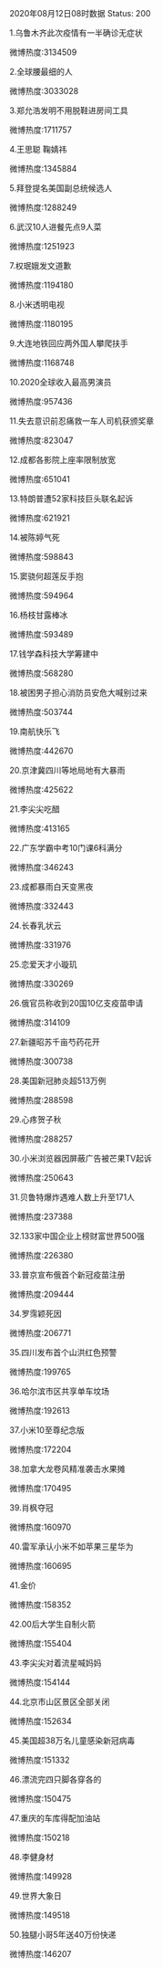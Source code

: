 2020年08月12日08时数据
Status: 200

1.乌鲁木齐此次疫情有一半确诊无症状

微博热度:3134509

2.全球腰最细的人

微博热度:3033028

3.郑允浩发明不用脱鞋进房间工具

微博热度:1711757

4.王思聪 鞠婧祎

微博热度:1345884

5.拜登提名美国副总统候选人

微博热度:1288249

6.武汉10人进餐先点9人菜

微博热度:1251923

7.权珉娥发文道歉

微博热度:1194180

8.小米透明电视

微博热度:1180195

9.大连地铁回应两外国人攀爬扶手

微博热度:1168748

10.2020全球收入最高男演员

微博热度:957436

11.失去意识前忍痛救一车人司机获颁奖章

微博热度:823047

12.成都各影院上座率限制放宽

微博热度:651041

13.特朗普遭52家科技巨头联名起诉

微博热度:621921

14.被陈婷气死

微博热度:598843

15.窦骁何超莲反手抱

微博热度:594964

16.杨枝甘露棒冰

微博热度:593489

17.钱学森科技大学筹建中

微博热度:568280

18.被困男子担心消防员安危大喊别过来

微博热度:503744

19.南航快乐飞

微博热度:442670

20.京津冀四川等地局地有大暴雨

微博热度:425622

21.李尖尖吃醋

微博热度:413165

22.广东学霸中考10门课6科满分

微博热度:346243

23.成都暴雨白天变黑夜

微博热度:332443

24.长春乳状云

微博热度:331976

25.恋爱天才小璇玑

微博热度:330269

26.俄官员称收到20国10亿支疫苗申请

微博热度:314109

27.新疆昭苏千亩芍药花开

微博热度:300738

28.美国新冠肺炎超513万例

微博热度:288598

29.心疼贺子秋

微博热度:288257

30.小米浏览器因屏蔽广告被芒果TV起诉

微博热度:250643

31.贝鲁特爆炸遇难人数上升至171人

微博热度:237388

32.133家中国企业上榜财富世界500强

微博热度:226380

33.普京宣布俄首个新冠疫苗注册

微博热度:209444

34.罗霈颖死因

微博热度:206771

35.四川发布首个山洪红色预警

微博热度:199765

36.哈尔滨市区共享单车坟场

微博热度:192613

37.小米10至尊纪念版

微博热度:172204

38.加拿大龙卷风精准袭击水果摊

微博热度:170495

39.肖枫夺冠

微博热度:160970

40.雷军承认小米不如苹果三星华为

微博热度:160695

41.金价

微博热度:158352

42.00后大学生自制火箭

微博热度:155404

43.李尖尖对着流星喊妈妈

微博热度:154144

44.北京市山区景区全部关闭

微博热度:152634

45.美国超38万名儿童感染新冠病毒

微博热度:151332

46.漂流完四只脚各穿各的

微博热度:150475

47.重庆的车库得配加油站

微博热度:150218

48.李健身材

微博热度:149928

49.世界大象日

微博热度:149518

50.独腿小哥5年送40万份快递

微博热度:146207

